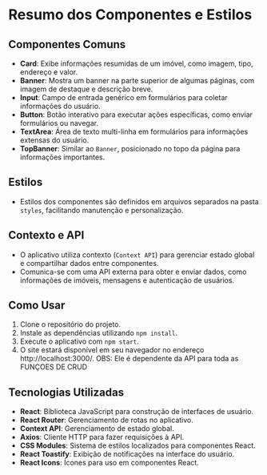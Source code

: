 # Resumo dos Componentes e Estilos

## Componentes Comuns

- **Card**: Exibe informações resumidas de um imóvel, como imagem, tipo, endereço e valor.
- **Banner**: Mostra um banner na parte superior de algumas páginas, com imagem de destaque e descrição breve.
- **Input**: Campo de entrada genérico em formulários para coletar informações do usuário.
- **Button**: Botão interativo para executar ações específicas, como enviar formulários ou navegar.
- **TextArea**: Área de texto multi-linha em formulários para informações extensas do usuário.
- **TopBanner**: Similar ao `Banner`, posicionado no topo da página para informações importantes.

## Estilos

- Estilos dos componentes são definidos em arquivos separados na pasta `styles`, facilitando manutenção e personalização.

## Contexto e API

- O aplicativo utiliza contexto (`Context API`) para gerenciar estado global e compartilhar dados entre componentes.
- Comunica-se com uma API externa para obter e enviar dados, como informações de imóveis, mensagens e autenticação de usuários.

## Como Usar

1. Clone o repositório do projeto.
2. Instale as dependências utilizando `npm install`.
3. Execute o aplicativo com `npm start`.
4. O site estará disponível em seu navegador no endereço http://localhost:3000/.
OBS: Ele é dependente da API para toda as FUNÇOES DE CRUD

## Tecnologias Utilizadas

- **React**: Biblioteca JavaScript para construção de interfaces de usuário.
- **React Router**: Gerenciamento de rotas no aplicativo.
- **Context API**: Gerenciamento de estado global.
- **Axios**: Cliente HTTP para fazer requisições à API.
- **CSS Modules**: Sistema de estilos localizados para componentes React.
- **React Toastify**: Exibição de notificações na interface do usuário.
- **React Icons**: Ícones para uso em componentes React.
